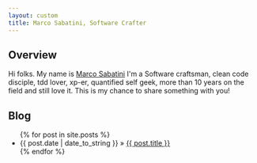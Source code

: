 ```yaml
---
layout: custom
title: Marco Sabatini, Software Crafter
---
```


## Overview
Hi folks.
My name is [Marco Sabatini](https://sabatinim.github.io/assets/docs/cv.pdf) I'm a Software craftsman, clean code disciple, tdd lover, xp-er, quantified self geek, more than 10 years on the field and still love it.
This is my chance to share something with you!

## Blog

<div>
    <ul>
        {% for post in site.posts %}
        <li><span>{{ post.date | date_to_string }}</span> &raquo; <a href="{{ post.url }}" title="{{ post.title }}">{{
            post.title }}</a></li>
        {% endfor %}
    </ul>
</div>
